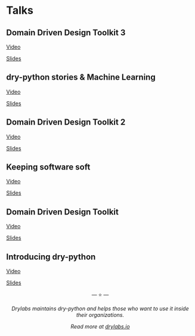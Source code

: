 # Talks

## Domain Driven Design Toolkit 3

[Video](https://www.youtube.com/watch?v=nsIcNR_eq-8)

[Slides](/static/slides/ddd-toolkit-3.html)

## dry-python stories & Machine Learning

[Video](https://www.youtube.com/watch?v=sjbiKdikybY)

[Slides](https://speakerdeck.com/moscowdjango/dry-python-stories-and-machine-learning)

## Domain Driven Design Toolkit 2

[Video](https://www.youtube.com/watch?v=AlE-JKp9bIA)

[Slides](/static/slides/ddd-toolkit-2.html)

## Keeping software soft

[Video](https://www.youtube.com/watch?v=yokuWjeZqfs)

[Slides](/static/slides/keeping-software-soft.html)

## Domain Driven Design Toolkit

[Video](https://www.youtube.com/watch?v=LqTPRCLZffE)

[Slides](/static/slides/ddd-toolkit.html)

## Introducing dry-python

[Video](https://www.youtube.com/watch?v=vdh-GYXmv8o)

[Slides](/static/slides/introducing-dry-python.html)

<p align="center">&mdash; ⭐️ &mdash;</p>
<p align="center"><i>Drylabs maintains dry-python and helps those who want to use it inside their organizations.</i></p>
<p align="center"><i>Read more at <a href="https://drylabs.io">drylabs.io</a></i></p>
